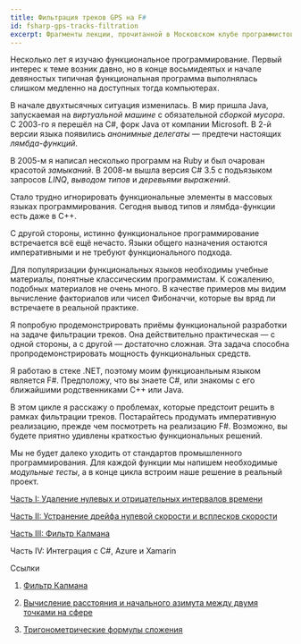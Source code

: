 ```yaml
---
title: Фильтрация треков GPS на F#
id: fsharp-gps-tracks-filtration
excerpt: Фрагменты лекции, прочитанной в Московском клубе программистов 21 февраля 2019 года.
---
```


Несколько лет я изучаю функциональное программирование. Первый интерес к теме возник давно, но в конце восьмидеятых и начале девяностых типичная функциональная программа выполнялась слишком медленно на доступных тогда компьютерах.

В начале двухтысячных ситуация изменилась. В мир пришла Java, запускаемая на *виртуальной машине* с обязательной *сборкой мусора*. С 2003-го я перешёл на C#, форк Java от компании Microsoft. В 2-й версии языка появились *анонимные делегаты*&nbsp;&mdash; предтечи настоящих *лямбда-функций*.

В 2005-м я написал несколько программ на Ruby и был очарован красотой *замыканий*. В 2008-м вышла версия C# 3.5 с подъязыком запросов *LINQ*, *выводом типов* и *деревьями выражений*.

Стало трудно игнорировать функциональные элементы в массовых языках программирования. Сегодня вывод типов и лямбда-функции есть даже в C++.

С другой стороны, истинно функциональное программирование встречается всё ещё нечасто. Языки общего назначения остаются императивными и не требуют функционального подхода.

Для популяризации функциональных языков необходимы учебные материалы, понятные классическим программистам. К сожалению, подобных материалов не очень много. В качестве примеров мы видим вычисление факториалов или чисел Фибоначчи, которые вы вряд ли встречаете в реальной практике.

Я попробую продемонстрировать приёмы функциональной разработки на задаче фильтрации треков. Она действительно практическая&nbsp;&mdash; с одной стороны, а с другой&nbsp;&mdash; достаточно сложная. Эта задача способна пропродемонстрировать мощность функциональных средств.

Я работаю в стеке .NET, поэтому моим функциоанльным языком является F#. Предположу, что вы знаете C#, или знакомы с его ближайшими родственниками C++ или Java.

В этом цикле я расскажу о проблемах, которые предстоит решить в рамках фильтрации треков. Постарайтесь продумать императивную реализацию, прежде чем посмотреть на реализацию F#. Возможно, вы будете приятно удивлены краткостью функциональных решений.

Мы не будет далеко уходить от стандартов промышленного программирования. Для каждой функции мы напишем необходимые *модульные тесты*, а в конце цикла встроим наше решение в реальный проект.

[Часть I: Удаление нулевых и отрицательных интервалов времени](1)

[Часть II: Устранение дрейфа нулевой скорости и всплесков скорости](2)

[Часть III: Фильтр Калмана](3)

Часть IV: Интеграция с C#, Azure и Xamarin

Ссылки


1. [Фильтр Калмана](https://habr.com/ru/post/166693/)

1. [Вычисление расстояния и начального азимута между двумя точками на сфере](http://gis-lab.info/qa/great-circles.html)

1. [Тригонометрические формулы сложения](http://www.cleverstudents.ru/trigonometry/angle_addition_formulas.html)
